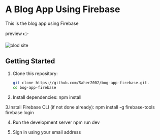 # A Blog App Using Firebase 
This is the blog app using Firebase 

preview 👉 

![blod site](https://github.com/user-attachments/assets/1441587f-046c-4c79-873f-0569addcbf09)

##  Getting Started

1. Clone this repository:
   ```sh
   git clone https://github.com/Saher2002/bog-app-firebase.git.
   cd bog-app-firebase

2. Install dependencies:
    npm install
   
3.Install Firebase CLI (if not done already):
    npm install -g firebase-tools
    firebase login

4. Run the development server
    npm run dev

5. Sign in using your email address
